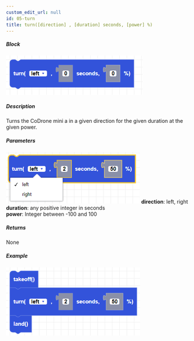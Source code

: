 ```yaml
---
custom_edit_url: null
id: 05-turn
title: turn([direction] , [duration] seconds, [power] %)
---
```


##### Block

![turn image](turn.png)

##### Description

Turns the CoDrone mini a in a given direction for the given duration at the given power.

##### Parameters
![turn params](turn_params.png)
**direction**: left, right <br /> 
**duration**: any positive integer in seconds <br />
**power**: Integer between -100 and 100 <br /> 

##### Returns

None

##### Example

![turn example](turn_example.png)
